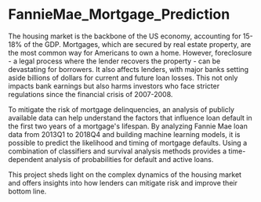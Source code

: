 # FannieMae_Mortgage_Prediction
The housing market is the backbone of the US economy, accounting for 15-18% of the GDP. Mortgages, which are secured by real estate property, are the most common way for Americans to own a home. However, foreclosure - a legal process where the lender recovers the property - can be devastating for borrowers. It also affects lenders, with major banks setting aside billions of dollars for current and future loan losses. This not only impacts bank earnings but also harms investors who face stricter regulations since the financial crisis of 2007-2008.

To mitigate the risk of mortgage delinquencies, an analysis of publicly available data can help understand the factors that influence loan default in the first two years of a mortgage's lifespan. By analyzing Fannie Mae loan data from 2013Q1 to 2018Q4 and building machine learning models, it is possible to predict the likelihood and timing of mortgage defaults. Using a combination of classifiers and survival analysis methods provides a time-dependent analysis of probabilities for default and active loans.

This project sheds light on the complex dynamics of the housing market and offers insights into how lenders can mitigate risk and improve their bottom line. 
